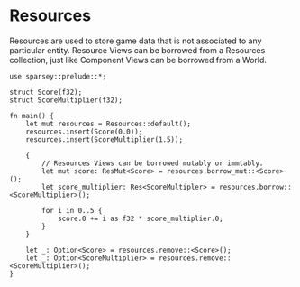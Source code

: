 # Resources

Resources are used to store game data that is not associated to any particular entity. Resource
Views can be borrowed from a Resources collection, just like Component Views can be borrowed from a
World.

```rust, ignore
use sparsey::prelude::*;

struct Score(f32);
struct ScoreMultiplier(f32);

fn main() {
    let mut resources = Resources::default();
    resources.insert(Score(0.0));
    resources.insert(ScoreMultiplier(1.5));

    {
        // Resources Views can be borrowed mutably or immtably.
        let mut score: ResMut<Score> = resources.borrow_mut::<Score>();
        let score_multiplier: Res<ScoreMultipler> = resources.borrow::<ScoreMultiplier>();

        for i in 0..5 {
            score.0 += i as f32 * score_multiplier.0;
        }
    }

    let _: Option<Score> = resources.remove::<Score>();
    let _: Option<ScoreMultiplier> = resources.remove::<ScoreMultiplier>();
}
```
